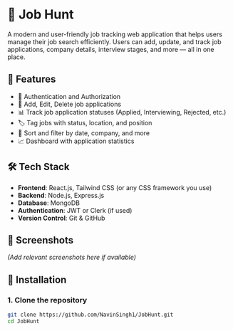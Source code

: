 # 🧭 Job Hunt

A modern and user-friendly job tracking web application that helps users manage their job search efficiently. Users can add, update, and track job applications, company details, interview stages, and more — all in one place.

## 🚀 Features

- 🔐 Authentication and Authorization
- 📄 Add, Edit, Delete job applications
- 📊 Track job application statuses (Applied, Interviewing, Rejected, etc.)
- 🏷️ Tag jobs with status, location, and position
- 📅 Sort and filter by date, company, and more
- 📈 Dashboard with application statistics

## 🛠️ Tech Stack

- **Frontend**: React.js, Tailwind CSS (or any CSS framework you use)
- **Backend**: Node.js, Express.js
- **Database**: MongoDB
- **Authentication**: JWT or Clerk (if used)
- **Version Control**: Git & GitHub

## 📸 Screenshots

*(Add relevant screenshots here if available)*

## 🔧 Installation

### 1. Clone the repository

```bash
git clone https://github.com/NavinSingh1/JobHunt.git
cd JobHunt
